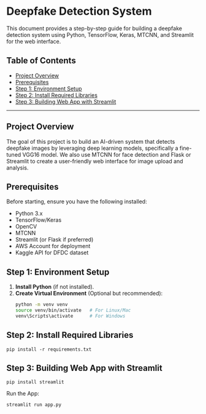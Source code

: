 # Deepfake Detection System

This document provides a step-by-step guide for building a deepfake detection system using Python, TensorFlow, Keras, MTCNN, and Streamlit for the web interface. 

## Table of Contents
- [Project Overview](#project-overview)
- [Prerequisites](#prerequisites)
- [Step 1: Environment Setup](#step-1-environment-setup)
- [Step 2: Install Required Libraries](#step-2-Install-Required-Libraries)
- [Step 3: Building Web App with Streamlit](#step-3-Building-Web-App-with-Streamlit)

---

## Project Overview
The goal of this project is to build an AI-driven system that detects deepfake images by leveraging deep learning models, specifically a fine-tuned VGG16 model. We also use MTCNN for face detection and Flask or Streamlit to create a user-friendly web interface for image upload and analysis.

## Prerequisites
Before starting, ensure you have the following installed:
- Python 3.x
- TensorFlow/Keras
- OpenCV
- MTCNN
- Streamlit (or Flask if preferred)
- AWS Account for deployment
- Kaggle API for DFDC dataset

## Step 1: Environment Setup
1. **Install Python** (if not installed).
2. **Create Virtual Environment** (Optional but recommended):
   ```bash
   python -m venv venv
   source venv/bin/activate   # For Linux/Mac
   venv\Scripts\activate      # For Windows

## Step 2: Install Required Libraries

    pip install -r requirements.txt

## Step 3: Building Web App with Streamlit

    pip install streamlit

Run the App:

    streamlit run app.py



